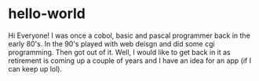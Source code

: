 # hello-world

Hi Everyone! I was once a cobol, basic and pascal programmer back in the early 80's. In the 90's played with web deisgn and did some cgi programming. Then got out of it. Well, I would like to get back in it as retirement is coming up a couple of years and I have an idea for an app (if I can keep up lol).

